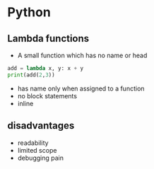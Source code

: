 # Python 

## Lambda functions
- A small function which has no name or head
```python
add = lambda x, y: x + y
print(add(2,3))
```
- has name only when assigned to a function 
- no block statements
- inline 

## disadvantages 
- readability 
- limited scope 
- debugging pain 